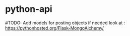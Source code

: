 # python-api

#TODO: Add models for posting objects if needed look at : https://pythonhosted.org/Flask-MongoAlchemy/